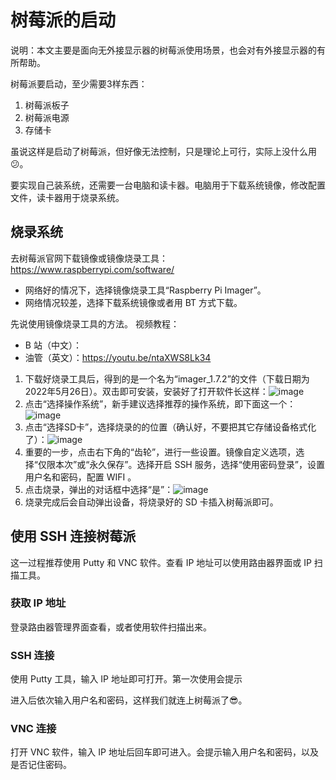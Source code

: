 # 树莓派的启动
说明：本文主要是面向无外接显示器的树莓派使用场景，也会对有外接显示器的有所帮助。

树莓派要启动，至少需要3样东西：
1. 树莓派板子
2. 树莓派电源
3. 存储卡

虽说这样是启动了树莓派，但好像无法控制，只是理论上可行，实际上没什么用😕。

要实现自己装系统，还需要一台电脑和读卡器。电脑用于下载系统镜像，修改配置文件，读卡器用于烧录系统。

## 烧录系统
去树莓派官网下载镜像或镜像烧录工具：https://www.raspberrypi.com/software/

* 网络好的情况下，选择镜像烧录工具“Raspberry Pi Imager”。
* 网络情况较差，选择下载系统镜像或者用 BT 方式下载。

先说使用镜像烧录工具的方法。
视频教程：
* B 站（中文）：
* 油管（英文）：https://youtu.be/ntaXWS8Lk34
1. 下载好烧录工具后，得到的是一个名为“imager_1.7.2”的文件（下载日期为2022年5月26日）。双击即可安装，安装好了打开软件长这样：![image](https://user-images.githubusercontent.com/102670727/170441974-5731f0c0-920b-4df5-9773-da312ceb5d26.png)
2. 点击“选择操作系统”，新手建议选择推荐的操作系统，即下面这一个：![image](https://user-images.githubusercontent.com/102670727/170442483-2b8ed009-0b98-48f3-9c5e-272d26582f28.png)
3. 点击“选择SD卡”，选择烧录的的位置（确认好，不要把其它存储设备格式化了）：![image](https://user-images.githubusercontent.com/102670727/170445023-0c5cad2a-c9a0-402b-907b-0beb1fba0bf5.png)
4. 重要的一步，点击右下角的“齿轮”，进行一些设置。镜像自定义选项，选择“仅限本次”或“永久保存”。选择开启 SSH 服务，选择“使用密码登录”，设置用户名和密码，配置 WIFI 。
5. 点击烧录，弹出的对话框中选择“是”：![image](https://user-images.githubusercontent.com/102670727/170447360-fbb6791f-c8af-42c7-89eb-64cefa3a6647.png)
6. 烧录完成后会自动弹出设备，将烧录好的 SD 卡插入树莓派即可。

## 使用 SSH 连接树莓派
这一过程推荐使用 Putty 和 VNC 软件。查看 IP 地址可以使用路由器界面或 IP 扫描工具。
### 获取 IP 地址
登录路由器管理界面查看，或者使用软件扫描出来。
### SSH 连接
使用 Putty 工具，输入 IP 地址即可打开。第一次使用会提示

进入后依次输入用户名和密码，这样我们就连上树莓派了😎。
### VNC 连接
打开 VNC 软件，输入 IP 地址后回车即可进入。会提示输入用户名和密码，以及是否记住密码。



